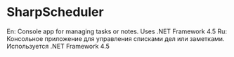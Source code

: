 # SharpScheduler
En: Console app for managing tasks or notes. Uses .NET Framework 4.5
Ru: Консольное приложение для управления списками дел или заметками. Используется .NET Framework 4.5
